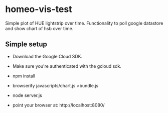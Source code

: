 # homeo-vis-test


Simple plot of HUE lightstrip over time. Functionality to poll google datastore and show chart of hsb over time.

## Simple setup

* Download the Google Cloud SDK.
* Make sure you're authenticated with the gcloud sdk.

* npm install

* browserify javascripts/chart.js >bundle.js
* node server.js

* point your browser at: http://localhost:8080/
